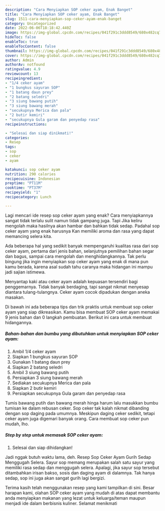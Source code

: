```yaml
---
description: "Cara Menyiapkan SOP ceker ayam, Enak Banget"
title: "Cara Menyiapkan SOP ceker ayam, Enak Banget"
slug: 1511-cara-menyiapkan-sop-ceker-ayam-enak-banget
category: Uncategorized
date: 2022-06-06T18:18:42.440Z
image: https://img-global.cpcdn.com/recipes/041f291c3ddd8549/680x482cq70/sop-ceker-ayam-foto-resep-utama.jpg
hideToc: false
enableToc: true
enableTocContent: false
thumbnail: https://img-global.cpcdn.com/recipes/041f291c3ddd8549/680x482cq70/sop-ceker-ayam-foto-resep-utama.jpg
cover: https://img-global.cpcdn.com/recipes/041f291c3ddd8549/680x482cq70/sop-ceker-ayam-foto-resep-utama.jpg
author: Admin
authorAv: notfound
ratingvalue: 4.9
reviewcount: 13
recipeingredient:
- "1/4 ceker ayam"
- "1 bungkus sayuran SOP"
- "1 batang daun prey"
- "2 batang seledri"
- "3 siung bawang putih"
- "3 siung bawang merah"
- "secukupnya Merica dan pala"
- "2 butir kemiri"
- "secukupnya Gula garam dan penyedap rasa"
recipeinstructions:

- "Selesai dan siap dinikmati!"
categories:
- Resep
tags:
- sop
- ceker
- ayam

katakunci: sop ceker ayam 
nutrition: 290 calories
recipecuisine: Indonesian
preptime: "PT11M"
cooktime: "PT37M"
recipeyield: "1"
recipecategory: Lunch

---
```



Lagi mencari ide resep sop ceker ayam yang enak? Cara menyiapkannya sangat tidak terlalu sulit namun tidak gampang juga. Tapi Jika keliru mengolah maka hasilnya akan hambar dan bahkan tidak sedap. Padahal sop ceker ayam yang enak harusnya Kan memiliki aroma dan rasa yang dapat memancing selera kita.


Ada beberapa hal yang sedikit banyak mempengaruhi kualitas rasa dari sop ceker ayam, pertama dari jenis bahan, selanjutnya pemilihan bahan segar dan bagus, sampai cara mengolah dan menghidangkannya. Tak perlu bingung jika ingin menyiapkan sop ceker ayam yang enak di mana pun kamu berada, karena asal sudah tahu caranya maka hidangan ini mampu jadi sajian istimewa.

Menyantap kaki atau ceker ayam adalah kepuasan tersendiri bagi penggemarnya. Tidak banyak berdaging, tapi sangat nikmat menyesap diantara tulang-tulangnya. Ceker ayam cocok dipadukan dengan aneka masakan.


Di bawah ini ada beberapa tips dan trik praktis untuk membuat sop ceker ayam yang siap dikreasikan. Kamu bisa membuat SOP ceker ayam memakai 9 jenis bahan dan 0 langkah pembuatan. Berikut ini cara untuk membuat hidangannya.

<!--inarticleads1-->

##### Bahan-bahan dan bumbu yang dibutuhkan untuk menyiapkan SOP ceker ayam:

1. Ambil 1/4 ceker ayam
1. Siapkan 1 bungkus sayuran SOP
1. Gunakan 1 batang daun prey
1. Siapkan 2 batang seledri
1. Ambil 3 siung bawang putih
1. Persiapkan 3 siung bawang merah
1. Sediakan secukupnya Merica dan pala
1. Siapkan 2 butir kemiri
1. Persiapkan secukupnya Gula garam dan penyedap rasa


Tumis bawang putih dan bawang merah hinga harum lalu masukkan bumbu tumisan ke dalam rebusan ceker. Sop ceker tak kalah nikmat dibanding dengan sop daging pada umumnya. Meskipun daging ceker sedikit, tetapi ceker ayam juga digemari banyak orang. Cara membuat sop ceker pun mudah, lho. 

<!--inarticleads2-->

##### Step by step untuk memasak SOP ceker ayam:


1. Selesai dan siap dihidangkan!

Jadi nggak butuh waktu lama, deh. Resep Sop Ceker Ayam Gurih Sedap Menggugah Selera. Sayur sop memang merupakan salah satu sayur yang memiliki rasa sedap dan menggugah selera. Apalagi, jika sayur sop tersebut ditambahkan irisan bakso, sosis dan daging ayam di dalamnya. Tak hanya sedap, sop ini juga akan sangat gurih lagi bergizi. 

Terima kasih telah menggunakan resep yang kami tampilkan di sini. Besar harapan kami, olahan SOP ceker ayam yang mudah di atas dapat membantu anda menyiapkan makanan yang lezat untuk keluarga/teman maupun menjadi ide dalam berbisnis kuliner. Selamat menikmati
